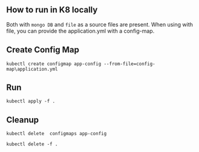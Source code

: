 ## How to run in K8 locally

Both with `mongo DB` and `file` as a source files are present. When using with file, you can
provide the application.yml with a config-map.

## Create Config Map
 
```
kubectl create configmap app-config --from-file=config-map\application.yml
```
## Run
```
kubectl apply -f .
```

## Cleanup
```
kubectl delete  configmaps app-config

kubectl delete -f .
```
